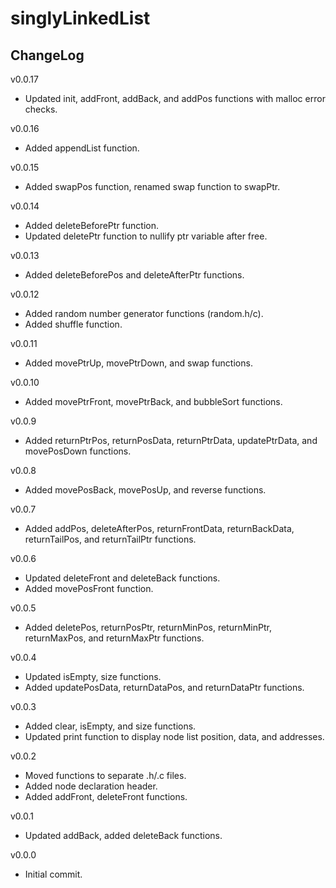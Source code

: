 # singlyLinkedList

## ChangeLog
v0.0.17
- Updated init, addFront, addBack, and addPos functions with malloc error checks.

v0.0.16
- Added appendList function.

v0.0.15
- Added swapPos function, renamed swap function to swapPtr.

v0.0.14
- Added deleteBeforePtr function.
- Updated deletePtr function to nullify ptr variable after free.

v0.0.13
- Added deleteBeforePos and deleteAfterPtr functions.

v0.0.12
- Added random number generator functions (random.h/c).
- Added shuffle function.

v0.0.11
- Added movePtrUp, movePtrDown, and swap functions.

v0.0.10
- Added movePtrFront, movePtrBack, and bubbleSort functions.

v0.0.9
- Added returnPtrPos, returnPosData, returnPtrData, updatePtrData, and movePosDown functions.

v0.0.8
- Added movePosBack, movePosUp, and reverse functions.

v0.0.7
- Added addPos, deleteAfterPos, returnFrontData, returnBackData, returnTailPos, and returnTailPtr functions.

v0.0.6
- Updated deleteFront and deleteBack functions.
- Added movePosFront function.

v0.0.5
- Added deletePos, returnPosPtr, returnMinPos, returnMinPtr, returnMaxPos, and returnMaxPtr functions.

v0.0.4
- Updated isEmpty, size functions.
- Added updatePosData, returnDataPos, and returnDataPtr functions.

v0.0.3
- Added clear, isEmpty, and size functions.
- Updated print function to display node list position, data, and addresses.

v0.0.2
- Moved functions to separate .h/.c files.
- Added node declaration header.
- Added addFront, deleteFront functions.

v0.0.1
- Updated addBack, added deleteBack functions. 

v0.0.0
- Initial commit.